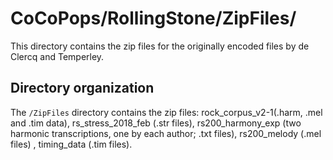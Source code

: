# CoCoPops/RollingStone/ZipFiles/

This directory contains the zip files for the originally encoded files by de Clercq and Temperley.


## Directory organization

The `/ZipFiles` directory contains the zip files: rock_corpus_v2-1(.harm, .mel and .tim data), rs_stress_2018_feb (.str files), rs200_harmony_exp (two harmonic transcriptions, one by each author; .txt files), rs200_melody (.mel files) , timing_data (.tim files).
